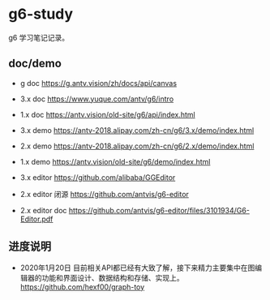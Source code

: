 # g6-study

g6 学习笔记记录。

## doc/demo

- g doc <https://g.antv.vision/zh/docs/api/canvas>

- 3.x doc <https://www.yuque.com/antv/g6/intro>
- 1.x doc <https://antv.vision/old-site/g6/api/index.html>
  
- 3.x demo <https://antv-2018.alipay.com/zh-cn/g6/3.x/demo/index.html>
- 2.x demo <https://antv-2018.alipay.com/zh-cn/g6/2.x/demo/index.html>
- 1.x demo <https://antv.vision/old-site/g6/demo/index.html>

- 3.x editor <https://github.com/alibaba/GGEditor>
- 2.x editor 闭源 <https://github.com/antvis/g6-editor>
- 2.x editor doc <https://github.com/antvis/g6-editor/files/3101934/G6-Editor.pdf>

## 进度说明

- 2020年1月20日 目前相关API都已经有大致了解，接下来精力主要集中在图编辑器的功能和界面设计、数据结构和存储、实现上。 <https://github.com/hexf00/graph-toy>
